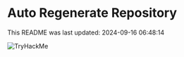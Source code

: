 # Auto Regenerate Repository

This README was last updated: 2024-09-16 06:48:14

 ![TryHackMe](https://tryhackme.com/badge/533634)